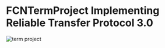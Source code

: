 # FCNTermProject Implementing Reliable Transfer Protocol 3.0

![term project](https://user-images.githubusercontent.com/20141798/35663439-3bab2d7e-06eb-11e8-9051-83d205ce28ad.png)
